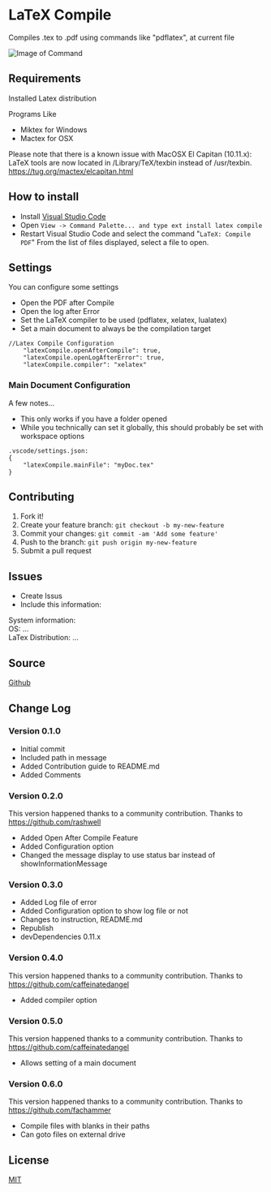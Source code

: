 # LaTeX Compile

Compiles .tex to .pdf using commands like "pdflatex", at current file

![Image of Command](https://raw.githubusercontent.com/mathiasfrohlich/vscode-LaTeXCompile/master/images/command.png)

## Requirements
Installed Latex distribution

Programs Like
* Miktex for Windows 
* Mactex for OSX

Please note that there is a known issue with MacOSX El Capitan (10.11.x): 
LaTeX tools are now located in /Library/TeX/texbin instead of /usr/texbin.
https://tug.org/mactex/elcapitan.html

## How to install
* Install [Visual Studio Code](https://code.visualstudio.com/)
* Open `View -> Command Palette... and type ext install latex compile`
* Restart Visual Studio Code and select the command "`LaTeX: Compile PDF`"
  From the list of files displayed, select a file to open.

## Settings
You can configure some settings
* Open the PDF after Compile
* Open the log after Error
* Set the LaTeX compiler to be used (pdflatex, xelatex, lualatex)
* Set a main document to always be the compilation target
```
//Latex Compile Configuration
	"latexCompile.openAfterCompile": true,
	"latexCompile.openLogAfterError": true,
	"latexCompile.compiler": "xelatex"
```

### Main Document Configuration ###
A few notes...
* This only works if you have a folder opened
* While you technically can set it globally, this should probably be set with workspace options
```
.vscode/settings.json:
{
	"latexCompile.mainFile": "myDoc.tex"
}
```

## Contributing

1. Fork it!
2. Create your feature branch: `git checkout -b my-new-feature`
3. Commit your changes: `git commit -am 'Add some feature'`
4. Push to the branch: `git push origin my-new-feature`
5. Submit a pull request

## Issues
* Create Issus
* Include this information: 

System information:<br />
OS: ... <br />
LaTex Distribution: ... <br />

## Source

[Github](https://github.com/mathiasfrohlich/vscode-LaTeXCompile)
        
## Change Log

### Version 0.1.0
* Initial commit
* Included path in message
* Added Contribution guide to README.md
* Added Comments

### Version 0.2.0
This version happened thanks to a community contribution.
Thanks to https://github.com/rashwell
* Added Open After Compile Feature
* Added Configuration option
* Changed the message display to use status bar instead of showInformationMessage

### Version 0.3.0 
* Added Log file of error
* Added Configuration option to show log file or not
* Changes to instruction, README.md 
* Republish 
* devDependencies 0.11.x

### Version 0.4.0
This version happened thanks to a community contribution.
Thanks to https://github.com/caffeinatedangel
* Added compiler option

### Version 0.5.0
This version happened thanks to a community contribution.
Thanks to https://github.com/caffeinatedangel
* Allows setting of a main document

### Version 0.6.0
This version happened thanks to a community contribution.
Thanks to https://github.com/fachammer
* Compile files with blanks in their paths
* Can goto files on external drive

        
## License

[MIT](https://raw.githubusercontent.com/mathiasfrohlich/vscode-LaTeXCompile/master/LICENSE)
